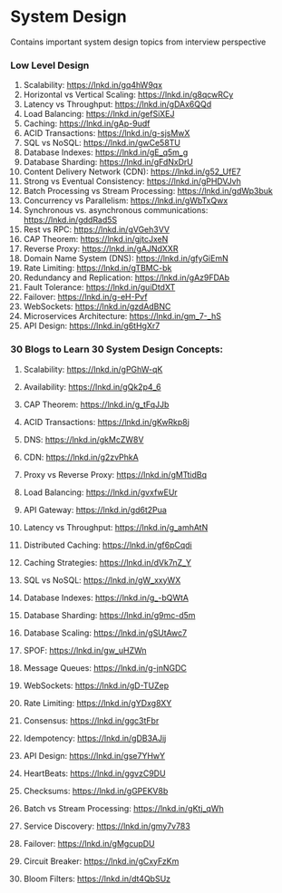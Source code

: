 # System Design
Contains important system design topics from interview perspective

### Low Level Design

1) Scalability: https://lnkd.in/gq4hW9qx
2) Horizontal vs Vertical Scaling: https://lnkd.in/g8qcwRCy
3) Latency vs Throughput: https://lnkd.in/gDAx6QQd
4) Load Balancing: https://lnkd.in/gefSiXEJ
5) Caching: https://lnkd.in/gAp-9udf
6) ACID Transactions: https://lnkd.in/g-sjsMwX
7) SQL vs NoSQL: https://lnkd.in/gwCe58TU
8) Database Indexes: https://lnkd.in/gE_q5m_g
9) Database Sharding: https://lnkd.in/gFdNxDrU
10) Content Delivery Network (CDN): https://lnkd.in/g52_UfE7
11) Strong vs Eventual Consistency: https://lnkd.in/gPHDVJvh
12) Batch Processing vs Stream Processing: https://lnkd.in/gdWp3buk
13) Concurrency vs Parallelism: https://lnkd.in/gWbTxQwx
14) Synchronous vs. asynchronous communications: https://lnkd.in/gddRad5S
15) Rest vs RPC: https://lnkd.in/gVGeh3VV
16) CAP Theorem: https://lnkd.in/gjtcJxeN
17) Reverse Proxy: https://lnkd.in/gAJNdXXR
18) Domain Name System (DNS): https://lnkd.in/gfyGiEmN
19) Rate Limiting: https://lnkd.in/gTBMC-bk
20) Redundancy and Replication: https://lnkd.in/gAz9FDAb
21) Fault Tolerance: https://lnkd.in/guiDtdXT
22) Failover: https://lnkd.in/g-eH-Pvf
23) WebSockets: https://lnkd.in/gzdAdBNC
24) Microservices Architecture: https://lnkd.in/gm_7-_hS
25) API Design: https://lnkd.in/g6tHgXr7

### 30 Blogs to Learn 30 System Design Concepts:

1) Scalability: https://lnkd.in/gPGhW-qK

2) Availability: https://lnkd.in/gQk2p4_6

3) CAP Theorem: https://lnkd.in/g_tFqJJb

4) ACID Transactions: https://lnkd.in/gKwRkp8j

5) DNS: https://lnkd.in/gkMcZW8V

6) CDN: https://lnkd.in/g2zvPhkA

7) Proxy vs Reverse Proxy: https://lnkd.in/gMTtidBq

8) Load Balancing: https://lnkd.in/gvxfwEUr

9) API Gateway: https://lnkd.in/gd6t2Pua

10) Latency vs Throughput: https://lnkd.in/g_amhAtN

11) Distributed Caching: https://lnkd.in/gf6pCqdi

12) Caching Strategies: https://lnkd.in/dVk7nZ_Y

13) SQL vs NoSQL: https://lnkd.in/gW_xxyWX

14) Database Indexes: https://lnkd.in/g_-bQWtA

15) Database Sharding: https://lnkd.in/g9mc-d5m

16) Database Scaling: https://lnkd.in/gSUtAwc7

17) SPOF: https://lnkd.in/gw_uHZWn

18) Message Queues: https://lnkd.in/g-jnNGDC

19) WebSockets: https://lnkd.in/gD-TUZep

20) Rate Limiting: https://lnkd.in/gYDxg8XY

21) Consensus: https://lnkd.in/ggc3tFbr

22) Idempotency: https://lnkd.in/gDB3AJij

23) API Design: https://lnkd.in/gse7YHwY

24) HeartBeats: https://lnkd.in/ggvzC9DU

25) Checksums: https://lnkd.in/gGPEKV8b

26) Batch vs Stream Processing: https://lnkd.in/gKtj_qWh

27) Service Discovery: https://lnkd.in/gmy7v783

28) Failover: https://lnkd.in/gMgcupDU

29) Circuit Breaker: https://lnkd.in/gCxyFzKm

30) Bloom Filters: https://lnkd.in/dt4QbSUz


